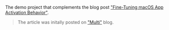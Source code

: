 The demo project that complements the blog post ["Fine-Tuning macOS App Activation Behavior"](https://artlasovsky.com/fine-tuning-macos-app-activation-behavior). 

> The article was initally posted on ["Multi"](https://multi.app/blog/nailing-the-activation-behavior-of-a-spotlight-raycast-like-command-palette) blog.
